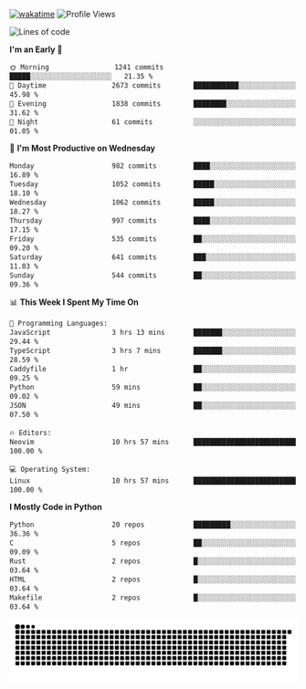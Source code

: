 [![wakatime](https://wakatime.com/badge/user/b920b284-3cde-4cd4-b72e-f7f22d050b16.svg)](https://wakatime.com/@b920b284-3cde-4cd4-b72e-f7f22d050b16)
![Profile Views](http://img.shields.io/badge/Profile%20Views-4586-blue)
<!--START_SECTION:waka-->
![Lines of code](https://img.shields.io/badge/From%20Hello%20World%20I%27ve%20Written-5.2%20million%20lines%20of%20code-blue)

**I'm an Early 🐤** 

```text
🌞 Morning                1241 commits        █████░░░░░░░░░░░░░░░░░░░░   21.35 % 
🌆 Daytime                2673 commits        ███████████░░░░░░░░░░░░░░   45.98 % 
🌃 Evening                1838 commits        ████████░░░░░░░░░░░░░░░░░   31.62 % 
🌙 Night                  61 commits          ░░░░░░░░░░░░░░░░░░░░░░░░░   01.05 % 
```
📅 **I'm Most Productive on Wednesday** 

```text
Monday                   982 commits         ████░░░░░░░░░░░░░░░░░░░░░   16.89 % 
Tuesday                  1052 commits        █████░░░░░░░░░░░░░░░░░░░░   18.10 % 
Wednesday                1062 commits        █████░░░░░░░░░░░░░░░░░░░░   18.27 % 
Thursday                 997 commits         ████░░░░░░░░░░░░░░░░░░░░░   17.15 % 
Friday                   535 commits         ██░░░░░░░░░░░░░░░░░░░░░░░   09.20 % 
Saturday                 641 commits         ███░░░░░░░░░░░░░░░░░░░░░░   11.03 % 
Sunday                   544 commits         ██░░░░░░░░░░░░░░░░░░░░░░░   09.36 % 
```


📊 **This Week I Spent My Time On** 

```text
💬 Programming Languages: 
JavaScript               3 hrs 13 mins       ███████░░░░░░░░░░░░░░░░░░   29.44 % 
TypeScript               3 hrs 7 mins        ███████░░░░░░░░░░░░░░░░░░   28.59 % 
Caddyfile                1 hr                ██░░░░░░░░░░░░░░░░░░░░░░░   09.25 % 
Python                   59 mins             ██░░░░░░░░░░░░░░░░░░░░░░░   09.02 % 
JSON                     49 mins             ██░░░░░░░░░░░░░░░░░░░░░░░   07.50 % 

🔥 Editors: 
Neovim                   10 hrs 57 mins      █████████████████████████   100.00 % 

💻 Operating System: 
Linux                    10 hrs 57 mins      █████████████████████████   100.00 % 
```

**I Mostly Code in Python** 

```text
Python                   20 repos            █████████░░░░░░░░░░░░░░░░   36.36 % 
C                        5 repos             ██░░░░░░░░░░░░░░░░░░░░░░░   09.09 % 
Rust                     2 repos             █░░░░░░░░░░░░░░░░░░░░░░░░   03.64 % 
HTML                     2 repos             █░░░░░░░░░░░░░░░░░░░░░░░░   03.64 % 
Makefile                 2 repos             █░░░░░░░░░░░░░░░░░░░░░░░░   03.64 % 
```




<!--END_SECTION:waka-->
![Snake animation](https://raw.githubusercontent.com/timmypidashev/timmypidashev/main/commits.svg)

